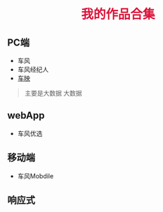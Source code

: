 # <center><font face="微软雅黑" color="#DC143C"> 我的作品合集</font></center>

## PC端
+ 车风
+ 车风经纪人
+ [车映](https://techpen.github.io/case/datayin/)

> 主要是大数据
> 大数据

## webApp
* 车风优选

## 移动端
+ 车风Mobdile

## 响应式
